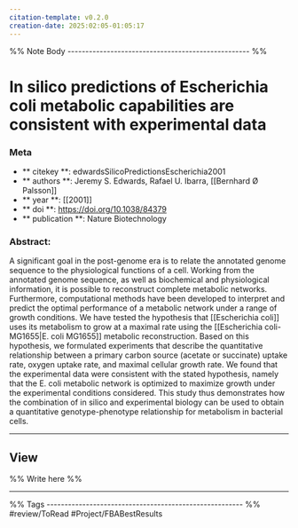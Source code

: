 ```yaml
---
citation-template: v0.2.0
creation-date: 2025:02:05-01:05:17
---
```


%% Note Body --------------------------------------------------- %%
# In silico predictions of Escherichia coli metabolic capabilities are consistent with experimental data

### Meta
- ** citekey **: edwardsSilicoPredictionsEscherichia2001
- ** authors **: Jeremy S. Edwards, Rafael U. Ibarra, [[Bernhard Ø Palsson]]
- ** year **: [[2001]]
- ** doi **: https://doi.org/10.1038/84379
- ** publication **: Nature Biotechnology


### Abstract:
A significant goal in the post-genome era is to relate the annotated genome sequence to the physiological functions of a cell. Working from the annotated genome sequence, as well as biochemical and physiological information, it is possible to reconstruct complete metabolic networks. Furthermore, computational methods have been developed to interpret and predict the optimal performance of a metabolic network under a range of growth conditions. We have tested the hypothesis that [[Escherichia coli]] uses its metabolism to grow at a maximal rate using the [[Escherichia coli-MG1655|E. coli MG1655]] metabolic reconstruction. Based on this hypothesis, we formulated experiments that describe the quantitative relationship between a primary carbon source (acetate or succinate) uptake rate, oxygen uptake rate, and maximal cellular growth rate. We found that the experimental data were consistent with the stated hypothesis, namely that the E. coli metabolic network is optimized to maximize growth under the experimental conditions considered. This study thus demonstrates how the combination of in silico and experimental biology can be used to obtain a quantitative genotype-phenotype relationship for metabolism in bacterial cells.



___

## View

%% Write here %%





___
%% Tags  ------------------------------------------------------- %%
#review/ToRead
#Project/FBABestResults 